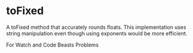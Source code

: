 # toFixed
A toFixed method that accurately rounds floats. This implementation uses string manipulation even though using exponents would be more efficient.

For Watch and Code Beasts Problems
